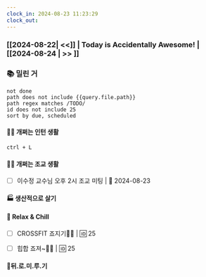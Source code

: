 ```yaml
---
clock_in: 2024-08-23 11:23:29
clock_out: 
---
```

### [[2024-08-22| <<]] | **Today is Accidentally Awesome!** | [[2024-08-24 | >> ]]

### 📚 밀린 거
```tasks
not done 
path does not include {{query.file.path}}
path regex matches /TODO/
id does not include 25
sort by due, scheduled
```

#### 🤦‍♂️ 개쩌는 인턴 생활
`ctrl + L`

#### 👨‍🏫 개쩌는 조교 생활
- [ ] 이수정 교수님 오후 2시 조교 미팅 | 📅 2024-08-23

#### 🏭 생산적으로 살기

#### 🍻 Relax & Chill 
- [ ] CROSSFIT 죠지기🏋️‍♀️ | 🆔 25
- [ ] 힙합 죠져~🤸‍♂️ | 🆔 25


#### 💨뒤.로.미.루.기
